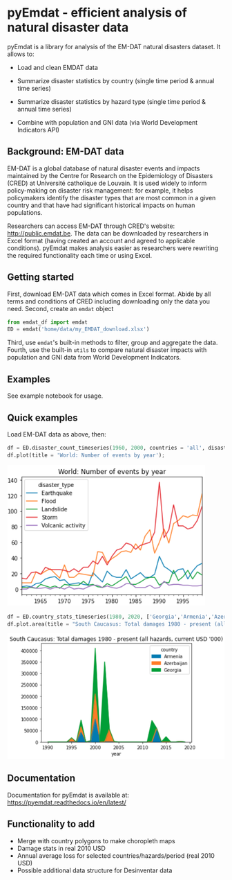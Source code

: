 # pyEmdat - efficient analysis of natural disaster data

pyEmdat is a library for analysis of the EM-DAT natural disasters dataset. It allows to:

* Load and clean EMDAT data

* Summarize disaster statistics by country (single time period & annual time series)

* Summarize disaster statistics by hazard type (single time period & annual time series)

* Combine with population and GNI data (via World Development Indicators API)

## Background: EM-DAT data
EM-DAT is a global database of natural disaster events and impacts maintained by the Centre for Research on the Epidemiology of Disasters (CRED) at Université catholique de Louvain. It is used widely to inform policy-making on disaster risk management: for example, it helps policymakers identify the disaster types that are most common in a given country and that have had significant historical impacts on human populations.

Researchers can access EM-DAT through CRED's website: http://public.emdat.be. The data can be downloaded by researchers in Excel format (having created an account and agreed to applicable conditions). pyEmdat makes analysis easier as researchers were rewriting the required functionality each time or using Excel.

## Getting started
First, download EM-DAT data which comes in Excel format. Abide by all terms and conditions of CRED including downloading only the data you need.
Second, create an ``emdat`` object
```python
from emdat_df import emdat
ED = emdat('home/data/my_EMDAT_download.xlsx')
```
Third, use `emdat`'s built-in methods to filter, group and aggregate the data.
Fourth, use the built-in `utils` to compare natural disaster impacts with population and GNI data from World Development Indicators.

## Examples
See example notebook for usage.

## Quick examples

Load EM-DAT data as above, then:

```python
df = ED.disaster_count_timeseries(1960, 2000, countries = 'all', disastertype = ['Storm','Flood', 'Earthquake','Volcanic activity','Landslide'])
df.plot(title = 'World: Number of events by year');
```

![world number of events](/docs/world_events.png)

```python
df = ED.country_stats_timeseries(1980, 2020, ['Georgia','Armenia','Azerbaijan'],'all','total_damages')
df.plot.area(title = "South Caucasus: Total damages 1980 - present (all hazards, current USD '000)");
```

![damage South Caucasus](/docs/stats_caucasus.png)

## Documentation
Documentation for pyEmdat is available at: https://pyemdat.readthedocs.io/en/latest/

## Functionality to add
* Merge with country polygons to make choropleth maps
* Damage stats in real 2010 USD
* Annual average loss for selected countries/hazards/period (real 2010 USD)
* Possible additional data structure for Desinventar data
